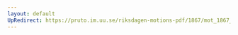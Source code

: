 ```yaml
---
layout: default
UpRedirect: https://pruto.im.uu.se/riksdagen-motions-pdf/1867/mot_1867__fk__50.pdf
---
```

